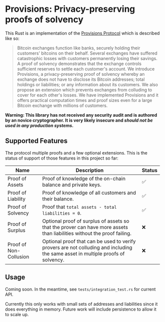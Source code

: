 # Provisions: Privacy-preserving proofs of solvency

This Rust is an implementation of the [Provisions Protocol][Paper] which is described like so:

> Bitcoin exchanges function like banks, securely holding their customers' bitcoins on their behalf.
> Several exchanges have suffered catastrophic losses with customers permanently losing their
> savings. A proof of solvency demonstrates that the exchange controls sufficient reserves to settle
> each customer's account. We introduce Provisions, a privacy-preserving proof of solvency whereby
> an exchange does not have to disclose its Bitcoin addresses; total holdings or liabilities; or any
> information about its customers. We also propose an extension which prevents exchanges from
> colluding to cover for each other's losses. We have implemented Provisions and it offers practical
> computation times and proof sizes even for a large Bitcoin exchange with millions of customers.

**Warning: This library has not received any security audit and is authored by an novice
cryptographer. It is very likely insecure and _should not be used in any production systems._**

## Supported Features

The protocol multiple proofs and a few optional extensions. This is the status of support
of those features in this project so far:

| Name | Description | Status |
| --- | --- | --- |
| Proof of Assets | Proof of knowledge of the on-chain balance and private keys. | :white_check_mark: |
| Proof of Liability | Proof of knowledge of all customers and their balance. | :white_check_mark: |
| Proof of Solvency | Proof that `total assets - total liabilities = 0`. | :white_check_mark: |
| Proof of Surplus | Optional proof of surplus of assets so that the prover can have more assets than liabilities without the proof failing. | :x: |
| Proof of Non-Collusion | Optional proof that can be used to verify provers are not colluding and including the same asset in multiple proofs of solvency. | :x: |

## Usage

Coming soon. In the meantime, see `tests/integration_test.rs` for current API.

Currently this only works with small sets of addresses and liabilities since it does everything in
memory. Future work will include persistence to allow it to scale up.

[Paper]: https://crypto.stanford.edu/~dabo/pubs/abstracts/provisions.html
